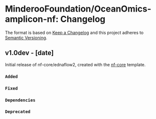 # MinderooFoundation/OceanOmics-amplicon-nf: Changelog

The format is based on [Keep a Changelog](https://keepachangelog.com/en/1.0.0/)
and this project adheres to [Semantic Versioning](https://semver.org/spec/v2.0.0.html).

## v1.0dev - [date]

Initial release of nf-core/ednaflow2, created with the [nf-core](https://nf-co.re/) template.

### `Added`

### `Fixed`

### `Dependencies`

### `Deprecated`
